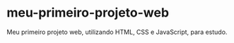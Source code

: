 # meu-primeiro-projeto-web
Meu primeiro projeto web, utilizando HTML, CSS e JavaScript, para estudo.
